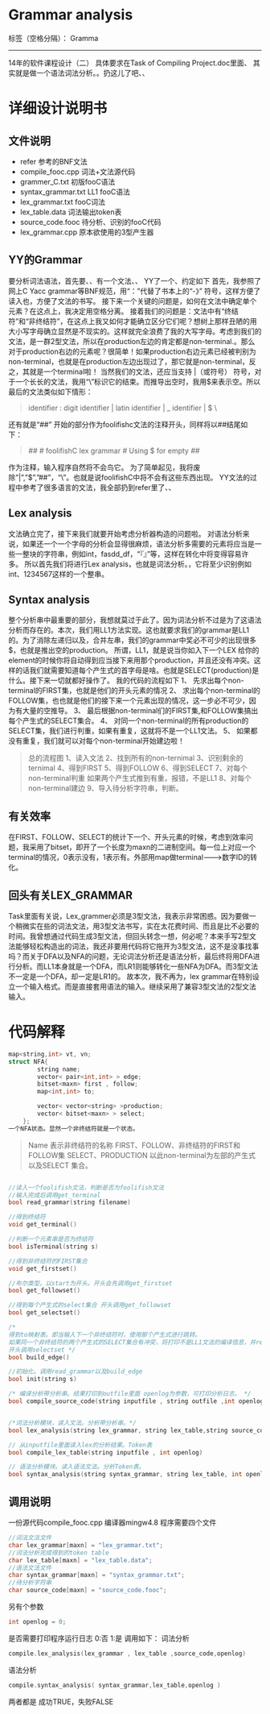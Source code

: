 # Grammar analysis 

标签（空格分隔）： Gramma

---

14年的软件课程设计（二）
具体要求在Task of  Compiling Project.doc里面、
其实就是做一个语法词法分析。。扔这儿了吧、、

# 详细设计说明书

## 文件说明
* refer 参考的BNF文法
* compile_fooc.cpp 词法+文法源代码
* grammer_C.txt 初版fooC语法
* syntax_grammar.txt  LL1 fooC语法
* lex_grammar.txt  fooC词法
* lex_table.data  词法输出token表
* source_code.fooc 待分析、识别的fooC代码
* lex_grammar.cpp 原本欲使用的3型产生器

## YY的Grammar
要分析词法语法，首先要、、有一个文法、、
YY了一个、约定如下
首先，我参照了网上C Yacc grammar等BNF规范，用“：”代替了书本上的“-》”
符号，这样方便了读入也，方便了文法的书写。
接下来一个关键的问题是，如何在文法中确定单个元素？在这点上，我决定用空格分离。
接着我们的问题是：文法中有“终结符”和“非终结符”，在这点上我又如何才能确立区分它们呢？想树上那样丑陋的用大小写字母确立显然是不现实的。这样就完全浪费了我的大写字母。考虑到我们的文法，是一群2型文法，所以在production左边的肯定都是non-terminal.。那么对于production右边的元素呢？很简单！如果production右边元素已经被判别为non-terminal，也就是在production左边出现过了，那它就是non-terminal，反之，其就是一个terminal啦！
当然我们的文法，还应当支持 |（或符号） 符号，对于一个长长的文法，我用“\”标识它的结束。而推导出空时，我用$来表示空。所以最后的文法类似如下情形：

> identifier 
>	: digit identifier
>	| latin identifier
>	| _ identifier
>	| $
>	\

还有就是“##” 开始的部分作为foolifishc文法的注释开头，同样将以##结尾如下：

> *##*
> *#*	foolifishC lex grammar 
> *#*	Using $ for empty
> *##*

作为注释，输入程序自然将不会鸟它。
为了简单起见，我将废除”|”,”$”,”##”，“\”。也就是说foolifishC中将不会有这些东西出现。
YY文法的过程中参考了很多语言的文法，我全部扔到refer里了、、

## Lex analysis
文法确立完了，接下来我们就要开始考虑分析器构造的问题啦。
对语法分析来说，如果还一个一个字母的分析会显得很麻烦，语法分析多需要的元素将应当是一些一整块的字符串，例如int，fasdd_df，“『』”等，这样在转化中将变得容易许多。
所以首先我们将进行Lex analysis，也就是词法分析。，它将至少识别例如int、1234567这样的一个整串。

## Syntax analysis
整个分析串中最重要的部分，我想就莫过于此了。因为词法分析不过是为了这语法分析而存在的。本次，我们用LL1方法实现。这也就要求我们的grammar是LL1的。为了消除左递归以及，合并左串，我们的grammar中奖必不可少的出现很多$，也就是推出空的production。
所谓，LL1，就是说当你如入下一个LEX 给你的element的时候你将自动得到应当接下来用那个production，并且还没有冲突。这样的话我们就需要知道每个产生式的首字母是啥。也就是SELECT(production)是什么。接下来一切就都好操作了。
我的代码的流程如下
1、 先求出每个non-terminal的FIRST集，也就是他们的开头元素的情况
2、 求出每个non-terminal的FOLLOW集，也也就是他们的接下来一个元素出现的情况，这一步必不可少，因为有大量的空推导。
3、 最后根据non-terminal们的FIRST集,和FOLLOW集搞出每个产生式的SELECT集合。
4、 对同一个non-terminal的所有production的SELECT集，我们进行判重，如果有重复，这就将不是一个LL1文法。
5、 如果都没有重复，我们就可以对每个non-terminal开始建边啦！

> 总的流程图
1、读入文法
2、找到所有的non-ternimal
3、识别剩余的ternimal
4、得到FIRST
5、得到FOLLOW
6、得到SELECT
7、对每个non-terminal判重
如果两个产生式推到有重，报错，不是LL1
8、对每个non-terminal建边
9、导入待分析字符串，判断。


## 有关效率
在FIRST、FOLLOW、SELECT的统计下一个、开头元素的时候，考虑到效率问题，我采用了bitset<maxn>，即开了一个长度为maxn的二进制空间。每一位上对应一个terminal的情况，0表示没有，1表示有。外部用map做terminal--->数字ID的转化。

## 回头有关LEX_GRAMMAR
Task里面有关说，Lex_grammer必须是3型文法，我表示非常困惑。因为要做一个稍微实在些的词法文法，用3型文法书写，实在太花费时间、而且是比不必要的时间。我曾想通过代码生成3型文法，但回头转念一想，何必呢？本来手写2型文法能够轻松构造出的词法，我还非要用代码将它拖开为3型文法，这不是没事找事吗？而关于DFA以及NFA的问题，无论词法分析还是语法分析，最后终将用DFA进行分析。而LL1本身就是一个DFA，而LR1则能够转化一些NFA为DFA。而3型文法不一定是一个DFA，却一定是LR1的。
故本次，我不再为，lex grammar在特别设立一个输入格式。而是直接套用语法的输入。继续采用了兼容3型文法的2型文法输入。

# 代码解释

```cpp
map<string,int> vt, vn;
struct NFA{
		string name;
		vector< pair<int,int> > edge;
		bitset<maxn> first , follow;
		map<int,int> to;

		vector< vector<string> >production;
		vector< bitset<maxn> > select;
	};
一个NFA状态。显然一个非终结符就是一个状态。
```

>Name 表示非终结符的名称
FIRST、FOLLOW、非终结符的FIRST和FOLLOW集
SELECT、PRODUCTION 以此non-terminal为左部的产生式以及SELECT 集合。

```cpp

//读入一个foolifish文法，判断是否为foolifish文法
//输入完成后调用get_terminal
bool read_grammar(string filename)

//得到终结符
void get_terminal() 

//判断一个元素串是否为终结符
bool isTerminal(string s) 

//得到非终结符的FIRST集合
void get_firstset() 

//布尔类型。以start为开头。开头会先调用get_firstset
bool get_followset()

//得到每个产生式的select集合 开头调用get_followset
bool get_selectset() 

/*
得到to映射表。即当输入下一个非终结符时，使用那个产生式进行跳转。
如果同一个非终结符的两个产生式的SELECT集合有冲突，将打印不是LL1文法的编译信息，并return fales
开头调用selectset */
bool build_edge()

//初始化。调用read_grammar以及build_edge
bool init(string s)

/* 编译分析带分析串。结果打印到outfile里面 openlog为参数，可打印分析日志。 */
bool compile_source_code(string inputfile , string outfile ,int openlog)


/*词法分析模块，读入文法。分析带分析串。*/
bool lex_analysis(string lex_grammar, string lex_table,string source_code, int openlog)

// 从inputfile里面读入lex的分析结果。Token表
bool compile_lex_table(string inputfile , int openlog)

// 语法分析模块。读入语法文法。分析Token表。
bool syntax_analysis(string syntax_grammar, string lex_table, int openlog)

```

## 调用说明

一份源代码compile_fooc.cpp
编译器mingw4.8
程序需要四个文件

```cpp
//词法文法文件
char lex_grammar[maxn] = "lex_grammar.txt";
//词法分析完成得到的token table
char lex_table[maxn] = "lex_table.data";
//语法文法文件
char syntax_grammar[maxn] = "syntax_grammar.txt";
//待分析字符串
char source_code[maxn] = "source_code.fooc";
```

另有个参数
```cpp
int openlog = 0;
```
是否需要打印程序运行日志 0:否 1:是
调用如下：
词法分析

```cpp
compile.lex_analysis(lex_grammar , lex_table ,source_code,openlog)
```

语法分析

```cpp
compile.syntax_analysis( syntax_grammar,lex_table,openlog )
```
两者都是 成功TRUE，失败FALSE

